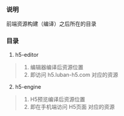 ### 说明
前端资源构建（编译）之后所在的目录

### 目录
1. h5-editor
> 1. 编辑器编译后资源位置
> 2. 即访问 h5.luban-h5.com 对应的资源


2. h5-engine
> 1. H5预览编译后资源位置
> 2. 即在手机端访问 H5页面 对应的资源